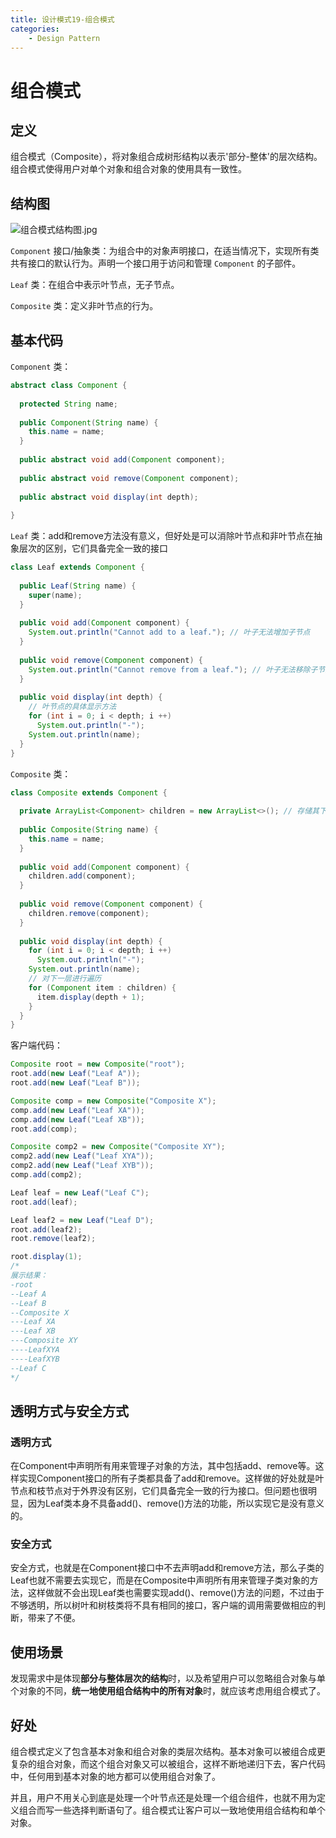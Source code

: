 ```yaml
---
title: 设计模式19-组合模式
categories:
	- Design Pattern
---
```


# 组合模式

## 定义

组合模式（Composite），将对象组合成树形结构以表示'部分-整体'的层次结构。组合模式使得用户对单个对象和组合对象的使用具有一致性。

## 结构图

![组合模式结构图.jpg](https://s2.loli.net/2023/10/18/qbGU8Fy4LRCzDvO.jpg)

`Component` 接口/抽象类：为组合中的对象声明接口，在适当情况下，实现所有类共有接口的默认行为。声明一个接口用于访问和管理 `Component` 的子部件。

`Leaf` 类：在组合中表示叶节点，无子节点。

`Composite` 类：定义非叶节点的行为。

## 基本代码

`Component` 类：

```java
abstract class Component {
  
  protected String name;
  
  public Component(String name) {
    this.name = name;
  }
  
  public abstract void add(Component component);
  
  public abstract void remove(Component component);
  
  public abstract void display(int depth);
  
}
```

`Leaf` 类：add和remove方法没有意义，但好处是可以消除叶节点和非叶节点在抽象层次的区别，它们具备完全一致的接口

```java
class Leaf extends Component {
  
  public Leaf(String name) {
    super(name);
  }
  
  public void add(Component component) {
    System.out.println("Cannot add to a leaf."); // 叶子无法增加子节点
  }
  
  public void remove(Component component) {
    System.out.println("Cannot remove from a leaf."); // 叶子无法移除子节点
  }
  
  public void display(int depth) {
    // 叶节点的具体显示方法
    for (int i = 0; i < depth; i ++)
      System.out.println("-");
    System.out.println(name);
  }
}
```

`Composite` 类：

```java
class Composite extends Component {
  
  private ArrayList<Component> children = new ArrayList<>(); // 存储其下属的非叶节点和叶节点
  
  public Composite(String name) {
    this.name = name;
  }
  
  public void add(Component component) {
    children.add(component);
  }
  
  public void remove(Component component) {
    children.remove(component);
  }
  
  public void display(int depth) {
    for (int i = 0; i < depth; i ++)
      System.out.println("-");
    System.out.println(name);
    // 对下一层进行遍历
    for (Component item : children) {
      item.display(depth + 1);
    }
  }
}
```

客户端代码：

```java
Composite root = new Composite("root");
root.add(new Leaf("Leaf A"));
root.add(new Leaf("Leaf B"));

Composite comp = new Composite("Composite X");
comp.add(new Leaf("Leaf XA"));
comp.add(new Leaf("Leaf XB"));
root.add(comp);

Composite comp2 = new Composite("Composite XY");
comp2.add(new Leaf("Leaf XYA"));
comp2.add(new Leaf("Leaf XYB"));
comp.add(comp2);

Leaf leaf = new Leaf("Leaf C");
root.add(leaf);

Leaf leaf2 = new Leaf("Leaf D");
root.add(leaf2);
root.remove(leaf2);

root.display(1);
/*
展示结果：
-root
--Leaf A
--Leaf B
--Composite X
---Leaf XA
---Leaf XB
---Composite XY
----LeafXYA
----LeafXYB
--Leaf C
*/
```

## 透明方式与安全方式

### 透明方式

在Component中声明所有用来管理子对象的方法，其中包括add、remove等。这样实现Component接口的所有子类都具备了add和remove。这样做的好处就是叶节点和枝节点对于外界没有区别，它们具备完全一致的行为接口。但问题也很明显，因为Leaf类本身不具备add()、remove()方法的功能，所以实现它是没有意义的。

### 安全方式

安全方式，也就是在Component接口中不去声明add和remove方法，那么子类的Leaf也就不需要去实现它，而是在Composite中声明所有用来管理子类对象的方法，这样做就不会出现Leaf类也需要实现add()、remove()方法的问题，不过由于不够透明，所以树叶和树枝类将不具有相同的接口，客户端的调用需要做相应的判断，带来了不便。

## 使用场景

发现需求中是体现**部分与整体层次的结构**时，以及希望用户可以忽略组合对象与单个对象的不同，**统一地使用组合结构中的所有对象**时，就应该考虑用组合模式了。

## 好处

组合模式定义了包含基本对象和组合对象的类层次结构。基本对象可以被组合成更复杂的组合对象，而这个组合对象又可以被组合，这样不断地递归下去，客户代码中，任何用到基本对象的地方都可以使用组合对象了。

并且，用户不用关心到底是处理一个叶节点还是处理一个组合组件，也就不用为定义组合而写一些选择判断语句了。组合模式让客户可以一致地使用组合结构和单个对象。